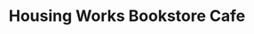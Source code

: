 ---
title: "Housing Works Bookstore Cafe"
url: /new-york/housing-works-bookstore-cafe/
shop: books
---